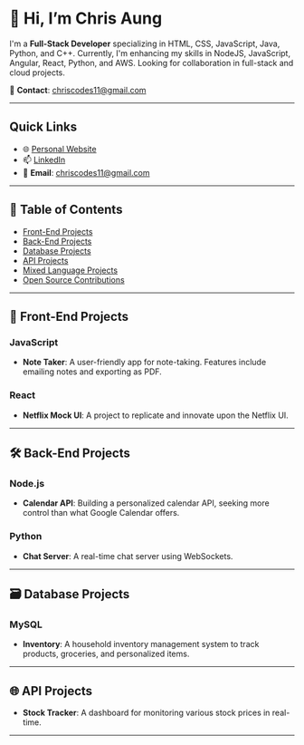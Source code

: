 # 👋 Hi, I’m Chris Aung 

I'm a **Full-Stack Developer** specializing in HTML, CSS, JavaScript, Java, Python, and C++. Currently, 
I'm enhancing my skills in NodeJS, JavaScript, Angular, React, Python, and AWS. Looking for collaboration in full-stack and cloud projects.

📧 **Contact**: [chriscodes11@gmail.com](mailto:chriscodes11@gmail.com)

---

## Quick Links

- 🌐 [Personal Website](https://chrisaung11.github.io/portfolio/)
- 📫 [LinkedIn](https://www.linkedin.com/in/kkaungllc/)
- 📧 **Email**: chriscodes11@gmail.com

---

## 📖 Table of Contents

- [Front-End Projects](#front-end-projects)
- [Back-End Projects](#back-end-projects)
- [Database Projects](#database-projects)
- [API Projects](#api-projects)
- [Mixed Language Projects](#mixed-language-projects)
- [Open Source Contributions](#open-source-contributions)

---

## 🎨 Front-End Projects

### JavaScript

- **Note Taker**: A user-friendly app for note-taking. Features include emailing notes and exporting as PDF.

### React

- **Netflix Mock UI**: A project to replicate and innovate upon the Netflix UI.

---

## 🛠 Back-End Projects

### Node.js

- **Calendar API**: Building a personalized calendar API, seeking more control than what Google Calendar offers.

### Python

- **Chat Server**: A real-time chat server using WebSockets.

---

## 🗃 Database Projects

### MySQL

- **Inventory**: A household inventory management system to track products, groceries, and personalized items.

---

## 🌐 API Projects

- **Stock Tracker**: A dashboard for monitoring various stock prices in real-time.

---
